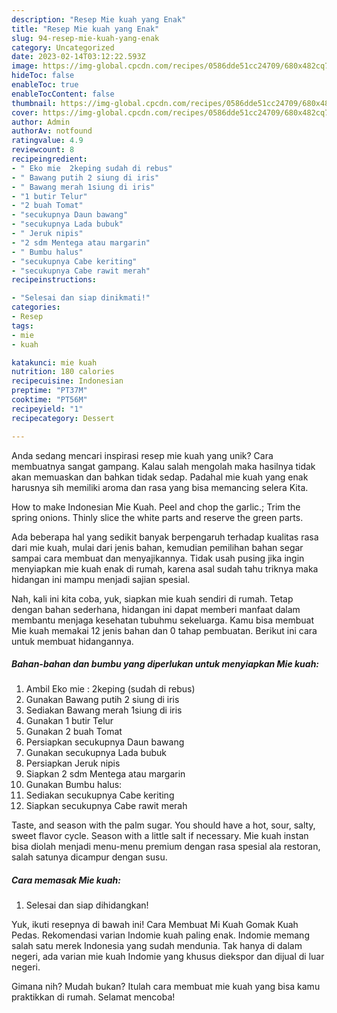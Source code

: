 ```yaml
---
description: "Resep Mie kuah yang Enak"
title: "Resep Mie kuah yang Enak"
slug: 94-resep-mie-kuah-yang-enak
category: Uncategorized
date: 2023-02-14T03:12:22.593Z
image: https://img-global.cpcdn.com/recipes/0586dde51cc24709/680x482cq70/mie-kuah-foto-resep-utama.jpg
hideToc: false
enableToc: true
enableTocContent: false
thumbnail: https://img-global.cpcdn.com/recipes/0586dde51cc24709/680x482cq70/mie-kuah-foto-resep-utama.jpg
cover: https://img-global.cpcdn.com/recipes/0586dde51cc24709/680x482cq70/mie-kuah-foto-resep-utama.jpg
author: Admin
authorAv: notfound
ratingvalue: 4.9
reviewcount: 8
recipeingredient:
- " Eko mie  2keping sudah di rebus"
- " Bawang putih 2 siung di iris"
- " Bawang merah 1siung di iris"
- "1 butir Telur"
- "2 buah Tomat"
- "secukupnya Daun bawang"
- "secukupnya Lada bubuk"
- " Jeruk nipis"
- "2 sdm Mentega atau margarin"
- " Bumbu halus"
- "secukupnya Cabe keriting"
- "secukupnya Cabe rawit merah"
recipeinstructions:

- "Selesai dan siap dinikmati!"
categories:
- Resep
tags:
- mie
- kuah

katakunci: mie kuah 
nutrition: 180 calories
recipecuisine: Indonesian
preptime: "PT37M"
cooktime: "PT56M"
recipeyield: "1"
recipecategory: Dessert

---
```





Anda sedang mencari inspirasi resep mie kuah yang unik? Cara membuatnya sangat gampang. Kalau salah mengolah maka hasilnya tidak akan memuaskan dan bahkan tidak sedap. Padahal mie kuah yang enak harusnya sih memiliki aroma dan rasa yang bisa memancing selera Kita.





How to make Indonesian Mie Kuah. Peel and chop the garlic.; Trim the spring onions. Thinly slice the white parts and reserve the green parts.

Ada beberapa hal yang sedikit banyak berpengaruh terhadap kualitas rasa dari mie kuah, mulai dari jenis bahan, kemudian pemilihan bahan segar sampai cara membuat dan menyajikannya. Tidak usah pusing jika ingin menyiapkan mie kuah enak di rumah, karena asal sudah tahu triknya maka hidangan ini mampu menjadi sajian spesial.






Nah, kali ini kita coba, yuk, siapkan mie kuah sendiri di rumah. Tetap dengan bahan sederhana, hidangan ini dapat memberi manfaat dalam membantu menjaga kesehatan tubuhmu sekeluarga. Kamu bisa membuat Mie kuah memakai 12 jenis bahan dan 0 tahap pembuatan. Berikut ini cara untuk membuat hidangannya.

<!--inarticleads1-->

##### Bahan-bahan dan bumbu yang diperlukan untuk menyiapkan Mie kuah:

1. Ambil  Eko mie : 2keping (sudah di rebus)
1. Gunakan  Bawang putih 2 siung di iris
1. Sediakan  Bawang merah 1siung di iris
1. Gunakan 1 butir Telur
1. Gunakan 2 buah Tomat
1. Persiapkan secukupnya Daun bawang
1. Gunakan secukupnya Lada bubuk
1. Persiapkan  Jeruk nipis
1. Siapkan 2 sdm Mentega atau margarin
1. Gunakan  Bumbu halus:
1. Sediakan secukupnya Cabe keriting
1. Siapkan secukupnya Cabe rawit merah


Taste, and season with the palm sugar. You should have a hot, sour, salty, sweet flavor cycle. Season with a little salt if necessary. Mie kuah instan bisa diolah menjadi menu-menu premium dengan rasa spesial ala restoran, salah satunya dicampur dengan susu. 

<!--inarticleads2-->

##### Cara memasak Mie kuah:


1. Selesai dan siap dihidangkan!

Yuk, ikuti resepnya di bawah ini! Cara Membuat Mi Kuah Gomak Kuah Pedas. Rekomendasi varian Indomie kuah paling enak. Indomie memang salah satu merek Indonesia yang sudah mendunia. Tak hanya di dalam negeri, ada varian mie kuah Indomie yang khusus diekspor dan dijual di luar negeri. 

Gimana nih? Mudah bukan? Itulah cara membuat mie kuah yang bisa kamu praktikkan di rumah. Selamat mencoba!
